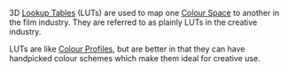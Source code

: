 3D [Lookup Tables](Lookup%20Tables.md) (LUTs) are used to map one [Colour Space](Colour%20Space.md) to another in the film industry. They are referred to as plainly LUTs in the creative industry.

LUTs are like [Colour Profiles](colour%20profiles.md), but are better in that they can have handpicked colour schemes which make them ideal for creative use.